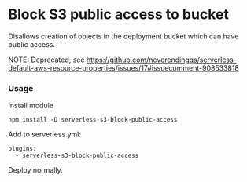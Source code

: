# Block S3 public access to bucket

Disallows creation of objects in the deployment bucket which can have public access.

NOTE: Deprecated, see https://github.com/neverendingqs/serverless-default-aws-resource-properties/issues/17#issuecomment-908533818

### Usage

Install module

```
npm install -D serverless-s3-block-public-access
```

Add to serverless.yml:

```
plugins:
  - serverless-s3-block-public-access
```

Deploy normally.
